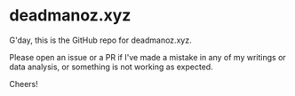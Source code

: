# deadmanoz.xyz

G'day, this is the GitHub repo for deadmanoz.xyz.

Please open an issue or a PR if I've made a mistake in any of my writings or data analysis, or something is not working as expected.

Cheers!

